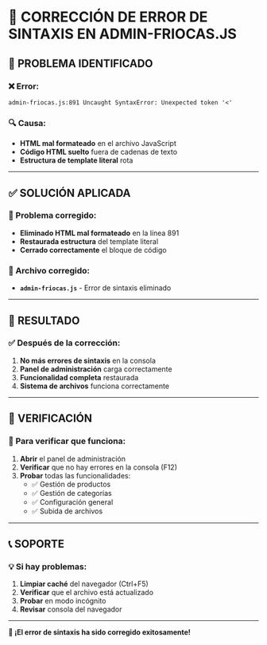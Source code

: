 # 🔧 CORRECCIÓN DE ERROR DE SINTAXIS EN ADMIN-FRIOCAS.JS

## 🚨 PROBLEMA IDENTIFICADO

### **❌ Error:**
```
admin-friocas.js:891 Uncaught SyntaxError: Unexpected token '<'
```

### **🔍 Causa:**
- **HTML mal formateado** en el archivo JavaScript
- **Código HTML suelto** fuera de cadenas de texto
- **Estructura de template literal** rota

---

## ✅ SOLUCIÓN APLICADA

### **🔧 Problema corregido:**
- **Eliminado HTML mal formateado** en la línea 891
- **Restaurada estructura** del template literal
- **Cerrado correctamente** el bloque de código

### **📄 Archivo corregido:**
- **`admin-friocas.js`** - Error de sintaxis eliminado

---

## 🎯 RESULTADO

### **✅ Después de la corrección:**
1. **No más errores de sintaxis** en la consola
2. **Panel de administración** carga correctamente
3. **Funcionalidad completa** restaurada
4. **Sistema de archivos** funciona correctamente

---

## 🚀 VERIFICACIÓN

### **📱 Para verificar que funciona:**
1. **Abrir** el panel de administración
2. **Verificar** que no hay errores en la consola (F12)
3. **Probar** todas las funcionalidades:
   - ✅ Gestión de productos
   - ✅ Gestión de categorías
   - ✅ Configuración general
   - ✅ Subida de archivos

---

## 📞 SOPORTE

### **💡 Si hay problemas:**
1. **Limpiar caché** del navegador (Ctrl+F5)
2. **Verificar** que el archivo está actualizado
3. **Probar** en modo incógnito
4. **Revisar** consola del navegador

---

**🎉 ¡El error de sintaxis ha sido corregido exitosamente!**
